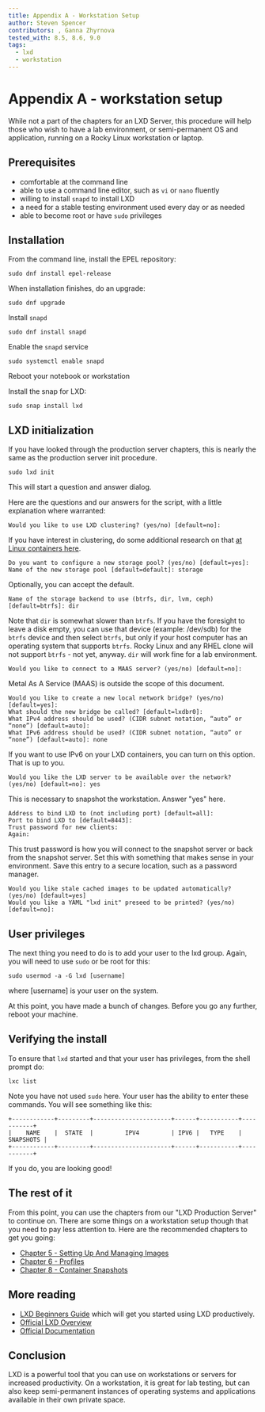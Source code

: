 ```yaml
---
title: Appendix A - Workstation Setup
author: Steven Spencer
contributors: , Ganna Zhyrnova
tested_with: 8.5, 8.6, 9.0
tags:
  - lxd
  - workstation
---
```


# Appendix A - workstation setup

While not a part of the chapters for an LXD Server, this procedure will help those who wish to have a lab environment, or semi-permanent OS and application, running on a Rocky Linux workstation or laptop.

## Prerequisites

* comfortable at the command line
* able to use a command line editor, such as `vi` or `nano` fluently
* willing to install `snapd` to install LXD
* a need for a stable testing environment used every day or as needed
* able to become root or have `sudo` privileges

## Installation

From the command line, install the EPEL repository:

```
sudo dnf install epel-release 
```

When installation finishes, do an upgrade:

```
sudo dnf upgrade
```

Install `snapd`

```
sudo dnf install snapd 
```

Enable the `snapd` service

```
sudo systemctl enable snapd
```

Reboot your notebook or workstation

Install the snap for LXD:

```
sudo snap install lxd
```

## LXD initialization

If you have looked through the production server chapters, this is nearly the same as the production server init procedure. 

```
sudo lxd init
```

This will start a question and answer dialog. 

Here are the questions and our answers for the script, with a little explanation where warranted:

```
Would you like to use LXD clustering? (yes/no) [default=no]:
```

If you have interest in clustering, do some additional research on that [at Linux containers here](https://linuxcontainers.org/lxd/docs/master/clustering/).

```
Do you want to configure a new storage pool? (yes/no) [default=yes]:
Name of the new storage pool [default=default]: storage
```

Optionally, you can accept the default. 

```
Name of the storage backend to use (btrfs, dir, lvm, ceph) [default=btrfs]: dir
```

Note that `dir` is somewhat slower than `btrfs`. If you have the foresight to leave a disk empty, you can use that device (example: /dev/sdb) for the `btrfs` device and then select `btrfs`, but only if your host computer has an operating system that supports `btrfs`. Rocky Linux and any RHEL clone will not support `btrfs` - not yet, anyway. `dir` will work fine for a lab environment.

```
Would you like to connect to a MAAS server? (yes/no) [default=no]:
```

Metal As A Service (MAAS) is outside the scope of this document.

```
Would you like to create a new local network bridge? (yes/no) [default=yes]:
What should the new bridge be called? [default=lxdbr0]: 
What IPv4 address should be used? (CIDR subnet notation, “auto” or “none”) [default=auto]:
What IPv6 address should be used? (CIDR subnet notation, “auto” or “none”) [default=auto]: none
```

If you want to use IPv6 on your LXD containers, you can turn on this option. That is up to you.

```
Would you like the LXD server to be available over the network? (yes/no) [default=no]: yes
```

This is necessary to snapshot the workstation. Answer "yes" here.

```
Address to bind LXD to (not including port) [default=all]:
Port to bind LXD to [default=8443]:
Trust password for new clients:
Again:
```

This trust password is how you will connect to the snapshot server or back from the snapshot server. Set this with something that makes sense in your environment. Save this entry to a secure location, such as a password manager.

```
Would you like stale cached images to be updated automatically? (yes/no) [default=yes]
Would you like a YAML "lxd init" preseed to be printed? (yes/no) [default=no]:
```

## User privileges

The next thing you need to do is to add your user to the lxd group. Again, you will need to use `sudo` or be root for this:

```
sudo usermod -a -G lxd [username]
```

where [username] is your user on the system.

At this point, you have made a bunch of changes. Before you go any further, reboot your machine.

## Verifying the install

To ensure that `lxd` started and that your user has privileges, from the shell prompt do:

```
lxc list
```

Note you have not used `sudo` here. Your user has the ability to enter these commands. You will see something like this:

```
+------------+---------+----------------------+------+-----------+-----------+
|    NAME    |  STATE  |         IPV4         | IPV6 |   TYPE    | SNAPSHOTS |
+------------+---------+----------------------+------+-----------+-----------+
```

If you do, you are looking good!

## The rest of it

From this point, you can use the chapters from our "LXD Production Server" to continue on. There are some things on a workstation setup though that you need to pay less attention to. Here are the recommended chapters to get you going:

* [Chapter 5 - Setting Up And Managing Images](05-lxd_images.md)
* [Chapter 6 - Profiles](06-profiles.md)
* [Chapter 8 - Container Snapshots](08-snapshots.md)

## More reading

* [LXD Beginners Guide](../../guides/containers/lxd_web_servers.md) which will get you started using LXD productively.
* [Official LXD Overview](https://linuxcontainers.org/lxd/introduction/)
* [Official Documentation](https://linuxcontainers.org/lxd/docs/master/)

## Conclusion 

LXD is a powerful tool that you can use on workstations or servers for increased productivity. On a workstation, it is great for lab testing, but can also keep semi-permanent instances of operating systems and applications available in their own private space. 
